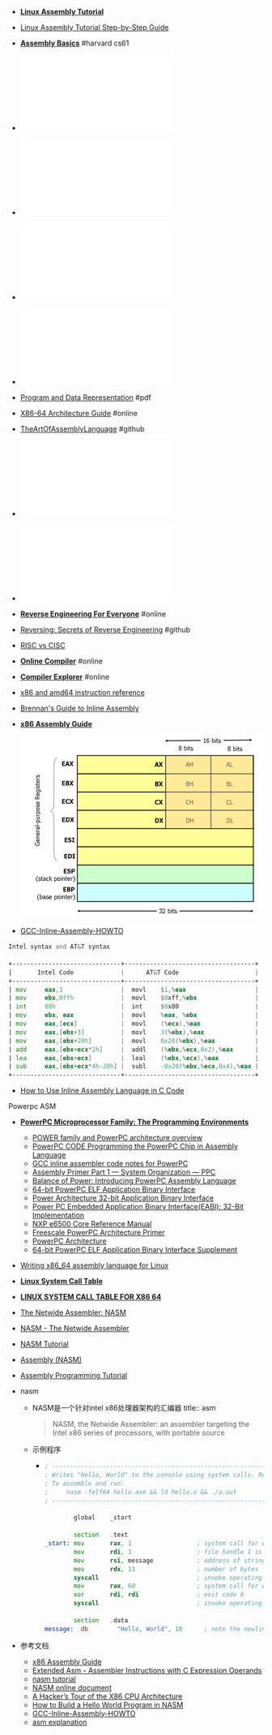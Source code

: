 
- [**Linux Assembly Tutorial**](https://montcs.bloomu.edu/Information/LowLevel/Assembly/assembly-tutorial.html)
- [Linux Assembly Tutorial Step-by-Step Guide](https://web.archive.org/web/20120822144129/http://www.cin.ufpe.br/%7Eif817/arquivos/asmtut/index.html)
- [**Assembly Basics**](https://cs61.seas.harvard.edu/site/2018/Asm1/) #harvard cs61

- ![x86 Assembly, 32 bit](./assets/x86-32bit-asm.pdf)
- ![The 32 bit x86 C Calling Convention](./assets/x86-32bit-calling-convention.pdf)
- ![x86 Assembly, 64 bit](./assets/x86-64bit-asm.pdf)
- ![The 64 bit x86 C Calling Convention](./assets/x86-64bit-calling-convention.pdf)
- [Program and Data Representation](https://aaronbloomfield.github.io/pdr/readme.html) #pdf

- [X86-64 Architecture Guide](http://6.s081.scripts.mit.edu/sp18/x86-64-architecture-guide.html) #online

- [TheArtOfAssemblyLanguage](https://github.com/media-lib/prog_lib/blob/master/general/Randall%20Hyde%20-%20The%20Art%20of%20Assembly%20Language%2C%202nd%20Edition.pdf) #github
- ![TheArtOfAssemblyLanguage](./assets/TheArtOfAssemblyLanguage.pdf)
- ![ReverseEngineeringforBeginners](./assets/ReverseEngineeringforBeginners.pdf)

- [**Reverse Engineering For Everyone**](https://0xinfection.github.io/reversing/) #online
- [Reversing: Secrets of Reverse Engineering](https://github.com/media-lib/prog_lib/blob/master/general/Eldad%20Eilam%20-%20Reversing%20-%20Secrets%20of%20Reverse%20Engineering.pdf) #github

- [RISC vs CISC](https://cs.stanford.edu/people/eroberts/courses/soco/projects/risc/risccisc/)


- [**Online Compiler**](https://www.mycompiler.io/new/asm-x86_64) #online
- [**Compiler Explorer**](https://godbolt.org/) #online

- [x86 and amd64 instruction reference](https://www.felixcloutier.com/x86/)

- [Brennan's Guide to Inline Assembly](https://www.cs.utexas.edu/users/dahlin/Classes/UGOS/reading/djgpp.html)

- [**x86 Assembly Guide**](https://www.cs.virginia.edu/~evans/cs216/guides/x86.html)

	![x86 registers](x86-registers.png)

- [GCC-Inline-Assembly-HOWTO](https://www.ibiblio.org/gferg/ldp/GCC-Inline-Assembly-HOWTO.html)
```asm
Intel syntax and AT&T syntax

+------------------------------+------------------------------------+
|       Intel Code             |      AT&T Code                     |
+------------------------------+------------------------------------+
| mov     eax,1                |  movl    $1,%eax                   |   
| mov     ebx,0ffh             |  movl    $0xff,%ebx                |   
| int     80h                  |  int     $0x80                     |   
| mov     ebx, eax             |  movl    %eax, %ebx                |
| mov     eax,[ecx]            |  movl    (%ecx),%eax               |
| mov     eax,[ebx+3]          |  movl    3(%ebx),%eax              | 
| mov     eax,[ebx+20h]        |  movl    0x20(%ebx),%eax           |
| add     eax,[ebx+ecx*2h]     |  addl    (%ebx,%ecx,0x2),%eax      |
| lea     eax,[ebx+ecx]        |  leal    (%ebx,%ecx),%eax          |
| sub     eax,[ebx+ecx*4h-20h] |  subl    -0x20(%ebx,%ecx,0x4),%eax |
+------------------------------+------------------------------------+
```

- [How to Use Inline Assembly Language in C Code](https://gcc.gnu.org/onlinedocs/gcc/extensions-to-the-c-language-family/how-to-use-inline-assembly-language-in-c-code.html)

Powerpc ASM
- [**PowerPC Microprocessor Family: The Programming Environments**](https://www.nxp.com/docs/en/user-guide/MPCFPE_AD_R1.pdf)
	- [POWER family and PowerPC architecture overview](https://www.ibm.com/docs/en/aix/7.3?topic=storage-power-family-powerpc-architecture-overview)
	- [PowerPC CODE Programming the PowerPC Chip in Assembly Language](http://www.bitsavers.org/components/motorola/PowerPC/Kacmarcik_Optimizing_PowerPC_Code_1995.pdf)
	- [GCC inline assembler code notes for PowerPC](https://confluence.slac.stanford.edu/display/CCI/GCC+inline+assembler+code+notes+for+PowerPC)
	- [Assembly Primer Part 1 — System Organization — PPC](https://brnz.org/hbr/?p=631)
	- [Balance of Power: Introducing PowerPC Assembly Language](http://preserve.mactech.com/articles/develop/issue_21/21balance.html)
	- [64-bit PowerPC ELF Application Binary Interface](https://refspecs.linuxfoundation.org/ELF/ppc64/PPC-elf64abi.html)
	- [Power Architecture 32-bit Application Binary Interface](https://example61560.wordpress.com/wp-content/uploads/2016/11/powerpc_abi.pdf)
	- [Power PC Embedded Application Binary Interface(EABI): 32-Bit Implementation](https://www.nxp.com/docs/en/application-note/PPCEABI.pdf)
	- [NXP e6500 Core Reference Manual](https://www.nxp.com/docs/en/reference-manual/E6500RM.pdf)
	- [Freescale PowerPC Architecture Primer](https://www.nxp.com/docs/en/white-paper/POWRPCARCPRMRM.pdf)
	- [PowerPC Architecture](http://www.bitsavers.org/components/ibm/powerpc/SR28-5124-00_PowerPC_Architecture_First_Edition_May93.pdf)
	- [64-bit PowerPC ELF Application Binary Interface Supplement](https://refspecs.linuxfoundation.org/ELF/ppc64/PPC-elf64abi-1.7.1.html)

- [Writing x86_64 assembly language for Linux](https://www.cs.fsu.edu/~langley/CNT5605/2017-Summer/assembly-example/assembly.html)
- [**Linux System Call Table**](https://faculty.nps.edu/cseagle/assembly/sys_call.html)
- [**LINUX SYSTEM CALL TABLE FOR X86 64**](https://blog.rchapman.org/posts/Linux_System_Call_Table_for_x86_64/)

- [The Netwide Assembler: NASM](http://www.cburch.com/csbsju/cs/350/docs/nasm/nasmdoc0.html)
- [NASM - The Netwide Assembler](https://www.nasm.us/doc/nasmdoc0.html)
- [NASM Tutorial](https://cs.lmu.edu/~ray/notes/nasmtutorial/)
- [Assembly (NASM)](https://7h3w4lk3r.gitbook.io/the-hive/programming/assembly)
- [Assembly Programming Tutorial](https://www.tutorialspoint.com/assembly_programming/index.htm)

- nasm
	- NASM是一个针对intel x86处理器架构的汇编器
	  title:: asm
	  > NASM, the Netwide Assembler: an assembler targeting the Intel x86 series of processors, with portable source
	- 示例程序
		- ```asm
		  ; --------------------------------------------------------------------------------------
		  ; Writes "Hello, World" to the console using system calls. Runs on 64-bit Linux only.
		  ; To assemble and run:
		  ;     nasm -felf64 hello.asm && ld hello.o && ./a.out
		  ; --------------------------------------------------------------------------------------
		  
		          global    _start
		  
		          section   .text
		  _start: mov       rax, 1                  ; system call for write
		          mov       rdi, 1                  ; file handle 1 is stdout
		          mov       rsi, message            ; address of string to output
		          mov       rdx, 13                 ; number of bytes
		          syscall                           ; invoke operating system to do the write
		          mov       rax, 60                 ; system call for exit
		          xor       rdi, rdi                ; exit code 0
		          syscall                           ; invoke operating system to exit
		  
		          section   .data
		  message:  db        "Hello, World", 10      ; note the newline at the end
		  ```
- 参考文档
	- [x86 Assembly Guide](https://www.cs.virginia.edu/~evans/cs216/guides/x86.html)
	- [Extended Asm - Assembler Instructions with C Expression Operands](https://gcc.gnu.org/onlinedocs/gcc/Extended-Asm.html#Extended-Asm)
	- [nasm tutorial](https://cs.lmu.edu/~ray/notes/nasmtutorial/)
	- [NASM online document](https://www.nasm.us/xdoc/2.15.05/html/nasmdoc0.html)
	- [A Hacker’s Tour of the X86 CPU Architecture](https://www.secureideas.com/blog/2021/04/a-hackers-tour-of-the-x86-cpu-architecture.html)
	- [How to Build a Hello World Program in NASM](https://www.secureideas.com/blog/2021/05/linux-x86-assembly-how-to-build-a-hello-world-program-in-nasm.html)
	- [GCC-Inline-Assembly-HOWTO](https://www.ibiblio.org/gferg/ldp/GCC-Inline-Assembly-HOWTO.html)
	- [asm explanation](https://courses.cs.washington.edu/courses/cse351/17sp/lectures/)